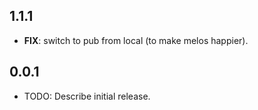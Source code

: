 ## 1.1.1

 - **FIX**: switch to pub from local (to make melos happier).

## 0.0.1

* TODO: Describe initial release.
